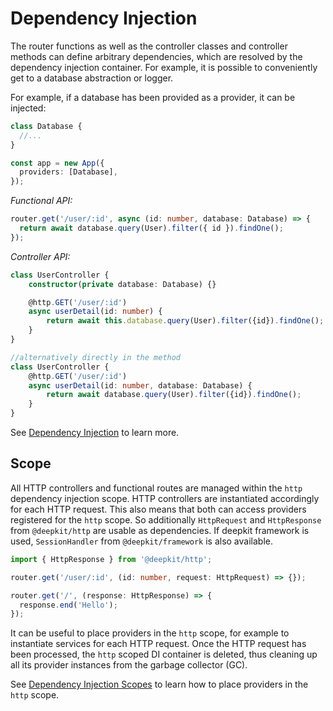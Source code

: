 # Dependency Injection

The router functions as well as the controller classes and controller methods can define arbitrary dependencies, which are resolved by the dependency injection container. For example, it is possible to conveniently get to a database abstraction or logger.

For example, if a database has been provided as a provider, it can be injected:

```typescript
class Database {
  //...
}

const app = new App({
  providers: [Database],
});
```

_Functional API:_

```typescript
router.get('/user/:id', async (id: number, database: Database) => {
  return await database.query(User).filter({ id }).findOne();
});
```

_Controller API:_

```typescript
class UserController {
    constructor(private database: Database) {}

    @http.GET('/user/:id')
    async userDetail(id: number) {
        return await this.database.query(User).filter({id}).findOne();
    }
}

//alternatively directly in the method
class UserController {
    @http.GET('/user/:id')
    async userDetail(id: number, database: Database) {
        return await database.query(User).filter({id}).findOne();
    }
}
```

See [Dependency Injection](dependency-injection) to learn more.

## Scope

All HTTP controllers and functional routes are managed within the `http` dependency injection scope. HTTP controllers are instantiated accordingly for each HTTP request. This also means that both can access providers registered for the `http` scope. So additionally `HttpRequest` and `HttpResponse` from `@deepkit/http` are usable as dependencies. If deepkit framework is used, `SessionHandler` from `@deepkit/framework` is also available.

```typescript
import { HttpResponse } from '@deepkit/http';

router.get('/user/:id', (id: number, request: HttpRequest) => {});

router.get('/', (response: HttpResponse) => {
  response.end('Hello');
});
```

It can be useful to place providers in the `http` scope, for example to instantiate services for each HTTP request. Once the HTTP request has been processed, the `http` scoped DI container is deleted, thus cleaning up all its provider instances from the garbage collector (GC).

See [Dependency Injection Scopes](dependency-injection.md#di-scopes) to learn how to place providers in the `http` scope.
